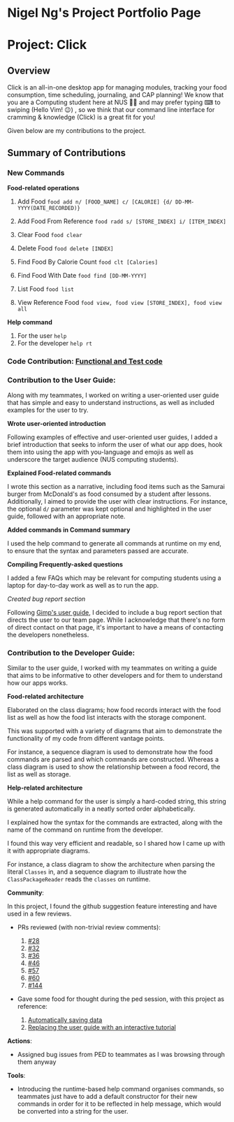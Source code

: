 # Nigel Ng's Project Portfolio Page

# Project: Click

## Overview

Click is an all-in-one desktop app for managing modules, tracking your food consumption, time scheduling, journaling, and CAP planning!
We know that you are a Computing student here at NUS 👨‍🎓 and may prefer typing ⌨ to swiping (Hello Vim! 😉)
, so we think that our command line interface for cramming & knowledge (Click) is a great fit for you!

Given below are my contributions to the project.
## Summary of Contributions

### New Commands

**Food-related operations**
1. Add Food
   `food add n/ [FOOD_NAME] c/ [CALORIE] {d/ DD-MM-YYYY(DATE_RECORDED)}`
   
1. Add Food From Reference 
   `food radd s/ [STORE_INDEX] i/ [ITEM_INDEX]`
   
1. Clear Food 
   `food clear`
   
1. Delete Food 
   `food delete [INDEX]`
   
1. Find Food By Calorie Count
   `food clt [Calories]`
   
1. Find Food With Date `food find [DD-MM-YYYY]`
   
1. List Food `food list`
   
1. View Reference Food `food view, food view [STORE_INDEX], food view all `

      
**Help command**
1. For the user `help`
1. For the developer `help rt`


### Code Contribution: [Functional and Test code](https://nus-cs2113-ay2122s1.github.io/tp-dashboard/?search=&sort=groupTitle&sortWithin=title&timeframe=commit&mergegroup=&groupSelect=groupByRepos&breakdown=true&checkedFileTypes=docs~functional-code~test-code~other&since=2021-09-25&tabOpen=true&zFR=false&tabType=authorship&tabAuthor=ngnigel99&tabRepo=AY2122S1-CS2113T-T09-4%2Ftp%5Bmaster%5D&authorshipIsMergeGroup=false&authorshipFileTypes=docs~functional-code~test-code~other&authorshipIsBinaryFileTypeChecked=false)


### Contribution to the User Guide:
  
Along with my teammates, I worked on writing a user-oriented user guide that has simple and easy to understand instructions, as well as included examples for the user to try.
    

**Wrote user-oriented introduction**
  
Following examples of effective and user-oriented user guides, I added a brief introduction that seeks to inform the user of what our app does, hook them into using the app with you-language and emojis as well as underscore the target audience (NUS computing students).    
    
**Explained Food-related commands**
    
I wrote this section as a narrative, including food items such as the Samurai burger from McDonald's as food consumed by a student after lessons. 
Additionally, I aimed to provide the user with clear instructions. For instance, the optional `d/` parameter was kept optional and highlighted in the user guide, followed with an appropriate note.
   
**Added commands in Command summary**

I used the help command to generate all commands at runtime on my end, to ensure that the syntax and  parameters passed are accurate.

**Compiling Frequently-asked questions**

I added a few FAQs which may be relevant for  computing students using a laptop for day-to-day work as well as to run the app.
  
*Created bug report section*
  
Following [Gimp's user guide](https://docs.gimp.org/2.10/en/gimp-introduction-bugs.html), I decided to include a bug report section that directs the user to our team page. While I acknowledge that there's no form of direct contact on that page, it's important to have a means of contacting the developers nonetheless.

### Contribution to the Developer Guide:

Similar to the user guide, I worked with my teammates on writing a guide that aims to be informative to other developers and for them to understand how our apps works.

**Food-related architecture**

Elaborated on the class diagrams; how food records interact with the food list as well as how the food list interacts with the storage component. 

This was supported with a variety of diagrams that aim to demonstrate the functionality of my code from different vantage points. 

For instance, a sequence diagram is used to demonstrate how the food commands are parsed and which commands are constructed. 
Whereas a class diagram is used to show the relationship between a food record, the list as well as storage.

**Help-related architecture**

While a help command for the user is simply a hard-coded string, this string is generated automatically in a neatly sorted order alphabetically.

I explained how the syntax for the commands are extracted, along with the name of the command on runtime from the developer. 

I found this way very efficient and readable, so I shared how I came up with it with appropriate diagrams. 

For instance, a class diagram to show the architecture when parsing the literal `Classes` in, and a sequence diagram to illustrate how the `ClassPackageReader` reads the `classes` on runtime.

**Community**:

In this project, I found the github suggestion feature interesting and have used in a few reviews.
+ PRs reviewed (with non-trivial review comments):
    1. [#28](https://github.com/AY2122S1-CS2113T-T09-4/tp/pull/28) 
    1. [#32](https://github.com/AY2122S1-CS2113T-T09-4/tp/pull/32)
    1. [#36](https://github.com/AY2122S1-CS2113T-T09-4/tp/pull/36)
    1. [#46](https://github.com/AY2122S1-CS2113T-T09-4/tp/pull/46)  
    1. [#57](https://github.com/AY2122S1-CS2113T-T09-4/tp/pull/57)
    1. [#60](https://github.com/AY2122S1-CS2113T-T09-4/tp/pull/60)
    1. [#144](https://github.com/AY2122S1-CS2113T-T09-4/tp/pull/144)
  
+ Gave some food for thought during the ped session, with this project as reference:
    1. [Automatically saving data](https://github.com/ngnigel99/ped/issues/6)
    1. [Replacing the user guide with an interactive tutorial](https://github.com/ngnigel99/ped/issues/5)

**Actions**:
+ Assigned bug issues from PED to teammates as I was browsing through them anyway

**Tools**:
+ Introducing the runtime-based help command organises commands, so teammates just have to add a default constructor for their new commands in order for it to be reflected in help message, which would be converted into a string for the user.